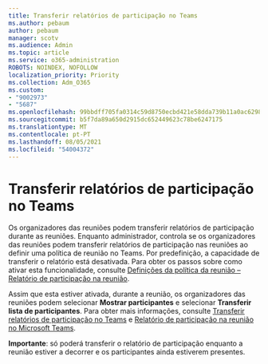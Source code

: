 ```yaml
---
title: Transferir relatórios de participação no Teams
ms.author: pebaum
author: pebaum
manager: scotv
ms.audience: Admin
ms.topic: article
ms.service: o365-administration
ROBOTS: NOINDEX, NOFOLLOW
localization_priority: Priority
ms.collection: Adm_O365
ms.custom:
- "9002973"
- "5687"
ms.openlocfilehash: 99bbdff705fa0314c59d8750ecbd421e58dda739b11a0ac6298e15aa03fd8e47
ms.sourcegitcommit: b5f7da89a650d2915dc652449623c78be6247175
ms.translationtype: MT
ms.contentlocale: pt-PT
ms.lasthandoff: 08/05/2021
ms.locfileid: "54004372"
---
```

# <a name="download-attendance-reports-in-teams"></a>Transferir relatórios de participação no Teams

Os organizadores das reuniões podem transferir relatórios de participação durante as reuniões. Enquanto administrador, controla se os organizadores das reuniões podem transferir relatórios de participação nas reuniões ao definir uma política de reunião no Teams. Por predefinição, a capacidade de transferir o relatório está desativada. Para obter os passos sobre como ativar esta funcionalidade, consulte  [Definições da política da reunião – Relatório de participação na reunião](https://docs.microsoft.com/microsoftteams/meeting-policies-in-teams#meeting-policy-settings---meeting-attendance-report).

Assim que esta estiver ativada, durante a reunião, os organizadores das reuniões podem selecionar  **Mostrar participantes**  e selecionar  **Transferir lista de participantes**. Para obter mais informações, consulte [Transferir relatórios de participação no Teams](https://support.office.com/article/download-attendance-reports-in-teams-ae7cf170-530c-47d3-84c1-3aedac74d310) e [Relatório de participação na reunião no Microsoft Teams](https://docs.microsoft.com/microsoftteams/teams-analytics-and-reports/meeting-attendance-report).

**Importante**: só poderá transferir o relatório de participação enquanto a reunião estiver a decorrer e os participantes ainda estiverem presentes.